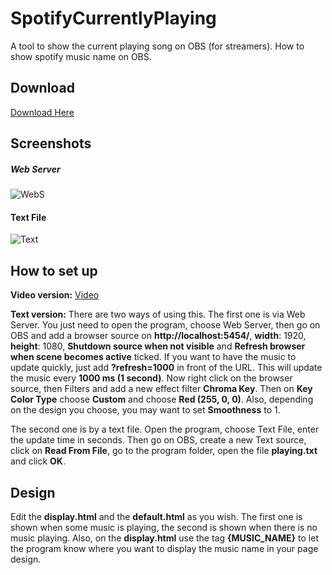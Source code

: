 # SpotifyCurrentlyPlaying
A tool to show the current playing song on OBS (for streamers). How to show spotify music name on OBS.

## Download
[Download Here](https://github.com/bruxo00/SpotifyCurrentlyPlaying/releases/latest)

## Screenshots
##### Web Server
![WebS](https://i.imgur.com/d1lI4O0.png)

#### Text File
![Text](https://i.imgur.com/UwgEZrA.png)


## How to set up
**Video version:** [Video](https://www.youtube.com/watch?v=pXmM6VyBYiU)

**Text version:** There are two ways of using this. The first one is via Web Server. You just need to open the program, choose Web Server, then go on OBS and add a browser source on **http://localhost:5454/**, **width**: 1920, **height**: 1080, **Shutdown source when not visible** and **Refresh browser when scene becomes active** ticked. If you want to have the music to update quickly, just add **?refresh=1000** in front of the URL. This will update the music every **1000 ms (1 second)**. Now right click on the browser source, then Filters and add a new effect filter **Chroma Key**. Then on **Key Color Type** choose **Custom** and choose **Red (255, 0, 0)**. Also, depending on the design you choose, you may want to set **Smoothness** to 1.

The second one is by a text file. Open the program, choose Text File, enter the update time in seconds. Then go on OBS, create a new Text source, click on **Read From File**, go to the program folder, open the file **playing.txt** and click **OK**.


## Design
Edit the **display.html** and the **default.html** as you wish. The first one is shown when some music is playing, the second is shown when there is no music playing. Also, on the **display.html** use the tag **{MUSIC_NAME}** to let the program know where you want to display the music name in your page design.
